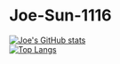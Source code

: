 ﻿# Joe-Sun-1116
 [![ Joe's GitHub stats](https://github-readme-stats.vercel.app/api?username=Joe-Sun-1116&theme=nightowl&show_icons=true&hide=stars,prs,issues,contribs)](https://github.com/anuraghazra/github-readme-stats)
 <br>
[![Top Langs](https://github-readme-stats.vercel.app/api/top-langs/?username=Joe-Sun-1116&layout=compact&theme=nightowl)](https://github.com/anuraghazra/github-readme-stats)
